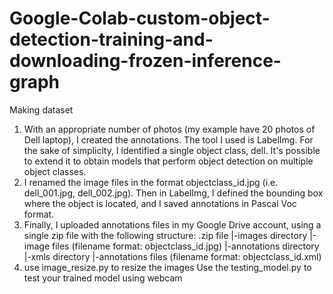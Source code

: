 # Google-Colab-custom-object-detection-training-and-downloading-frozen-inference-graph
Making dataset
1. With an appropriate number of photos (my example have 20 photos of Dell laptop), I created the annotations. The tool I used is LabelImg. For the sake of simplicity, I identified a single object class, dell. It's possible to extend it to obtain models that perform object detection on multiple object classes.
2. I renamed the image files in the format objectclass_id.jpg (i.e. dell_001.jpg, dell_002.jpg). Then in LabelImg, I defined the bounding box where the object is located, and I saved annotations in Pascal Voc format.
3. Finally, I uploaded annotations files in my Google Drive account, using a single zip file with the following structure:
.zip file
|-images directory
  |-image files (filename format: objectclass_id.jpg)
|-annotations directory
  |-xmls directory
    |-annotations files (filename format: objectclass_id.xml)
4. use image_resize.py to resize the images
Use the testing_model.py to test your trained model using webcam   
